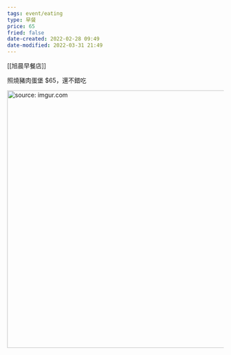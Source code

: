 ```yaml
---
tags: event/eating
type: 早餐
price: 65
fried: false
date-created: 2022-02-28 09:49
date-modified: 2022-03-31 21:49
---
```



[[旭晨早餐店]]

照燒豬肉蛋堡 $65，還不錯吃

<a href="https://imgur.com/z0qbRrS"><img src="https://i.imgur.com/z0qbRrS.jpg" title="source: imgur.com" width="600px"/></a>


